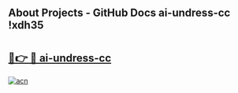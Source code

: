 ## About Projects - GitHub Docs ai-undress-cc !xdh35

# <h2><a href="https://andorid.site?title=ai-undress-cc&ref=13PRO">🔗👉 🔴 ai-undress-cc</a></h2>

[![acn](https://github.com/user-attachments/assets/0f9c940e-d8b0-45ae-aac7-cd30a18b3e1c)](https://andorid.site?title=ai-undress-cc&ref=13PRO)

